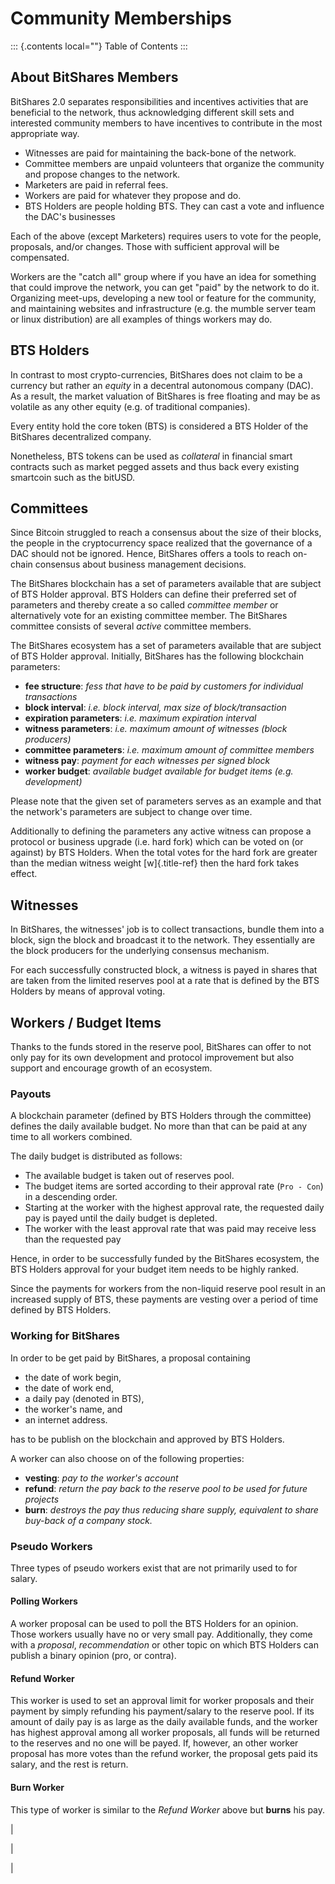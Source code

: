 # Community Memberships

::: {.contents local=""}
Table of Contents
:::

## About BitShares Members

BitShares 2.0 separates responsibilities and incentives activities that
are beneficial to the network, thus acknowledging different skill sets
and interested community members to have incentives to contribute in the
most appropriate way.

-   Witnesses are paid for maintaining the back-bone of the network.
-   Committee members are unpaid volunteers that organize the community
    and propose changes to the network.
-   Marketers are paid in referral fees.
-   Workers are paid for whatever they propose and do.
-   BTS Holders are people holding BTS. They can cast a vote and
    influence the DAC\'s businesses

Each of the above (except Marketers) requires users to vote for the
people, proposals, and/or changes. Those with sufficient approval will
be compensated.

Workers are the \"catch all\" group where if you have an idea for
something that could improve the network, you can get \"paid\" by the
network to do it. Organizing meet-ups, developing a new tool or feature
for the community, and maintaining websites and infrastructure (e.g. the
mumble server team or linux distribution) are all examples of things
workers may do.

## BTS Holders

In contrast to most crypto-currencies, BitShares does not claim to be a
currency but rather an *equity* in a decentral autonomous company (DAC).
As a result, the market valuation of BitShares is free floating and may
be as volatile as any other equity (e.g. of traditional companies).

Every entity hold the core token (BTS) is considered a BTS Holder of the
BitShares decentralized company.

Nonetheless, BTS tokens can be used as *collateral* in financial smart
contracts such as market pegged assets and thus back every existing
smartcoin such as the bitUSD.

## Committees

Since Bitcoin struggled to reach a consensus about the size of their
blocks, the people in the cryptocurrency space realized that the
governance of a DAC should not be ignored. Hence, BitShares offers a
tools to reach on-chain consensus about business management decisions.

The BitShares blockchain has a set of parameters available that are
subject of BTS Holder approval. BTS Holders can define their preferred
set of parameters and thereby create a so called *committee member* or
alternatively vote for an existing committee member. The BitShares
committee consists of several *active* committee members.

The BitShares ecosystem has a set of parameters available that are
subject of BTS Holder approval. Initially, BitShares has the following
blockchain parameters:

-   **fee structure**: *fess that have to be paid by customers for
    individual transactions*
-   **block interval**: *i.e. block interval, max size of
    block/transaction*
-   **expiration parameters**: *i.e. maximum expiration interval*
-   **witness parameters**: *i.e. maximum amount of witnesses (block
    producers)*
-   **committee parameters**: *i.e. maximum amount of committee members*
-   **witness pay**: *payment for each witnesses per signed block*
-   **worker budget**: *available budget available for budget items
    (e.g. development)*

Please note that the given set of parameters serves as an example and
that the network\'s parameters are subject to change over time.

Additionally to defining the parameters any active witness can propose a
protocol or business upgrade (i.e. hard fork) which can be voted on (or
against) by BTS Holders. When the total votes for the hard fork are
greater than the median witness weight [w]{.title-ref} then the hard
fork takes effect.

## Witnesses

In BitShares, the witnesses\' job is to collect transactions, bundle
them into a block, sign the block and broadcast it to the network. They
essentially are the block producers for the underlying consensus
mechanism.

For each successfully constructed block, a witness is payed in shares
that are taken from the limited reserves pool at a rate that is defined
by the BTS Holders by means of approval voting.

## Workers / Budget Items

Thanks to the funds stored in the reserve pool, BitShares can offer to
not only pay for its own development and protocol improvement but also
support and encourage growth of an ecosystem.

### Payouts

A blockchain parameter (defined by BTS Holders through the committee)
defines the daily available budget. No more than that can be paid at any
time to all workers combined.

The daily budget is distributed as follows:

-   The available budget is taken out of reserves pool.
-   The budget items are sorted according to their approval rate
    (`Pro - Con`) in a descending order.
-   Starting at the worker with the highest approval rate, the requested
    daily pay is payed until the daily budget is depleted.
-   The worker with the least approval rate that was paid may receive
    less than the requested pay

Hence, in order to be successfully funded by the BitShares ecosystem,
the BTS Holders approval for your budget item needs to be highly ranked.

Since the payments for workers from the non-liquid reserve pool result
in an increased supply of BTS, these payments are vesting over a period
of time defined by BTS Holders.

### Working for BitShares

In order to be get paid by BitShares, a proposal containing

-   the date of work begin,
-   the date of work end,
-   a daily pay (denoted in BTS),
-   the worker\'s name, and
-   an internet address.

has to be publish on the blockchain and approved by BTS Holders.

A worker can also choose on of the following properties:

-   **vesting**: *pay to the worker\'s account*
-   **refund**: *return the pay back to the reserve pool to be used for
    future projects*
-   **burn**: *destroys the pay thus reducing share supply, equivalent
    to share buy-back of a company stock.*

### Pseudo Workers

Three types of pseudo workers exist that are not primarily used to for
salary.

#### Polling Workers

A worker proposal can be used to poll the BTS Holders for an opinion.
Those workers usually have no or very small pay. Additionally, they come
with a *proposal*, *recommendation* or other topic on which BTS Holders
can publish a binary opinion (pro, or contra).

#### Refund Worker

This worker is used to set an approval limit for worker proposals and
their payment by simply refunding his payment/salary to the reserve
pool. If its amount of daily pay is as large as the daily available
funds, and the worker has highest approval among all worker proposals,
all funds will be returned to the reserves and no one will be payed. If,
however, an other worker proposal has more votes than the refund worker,
the proposal gets paid its salary, and the rest is return.

#### Burn Worker

This type of worker is similar to the *Refund Worker* above but
**burns** his pay.

| 

| 

| 
